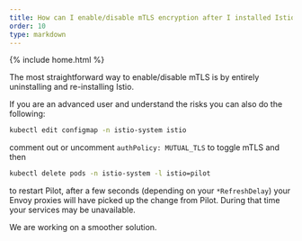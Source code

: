 ```yaml
---
title: How can I enable/disable mTLS encryption after I installed Istio?
order: 10
type: markdown
---
```

{% include home.html %}

The most straightforward way to enable/disable mTLS is by entirely
uninstalling and re-installing Istio.

If you are an advanced user and understand the risks you can also do the following:

```bash
kubectl edit configmap -n istio-system istio
```

comment out or uncomment `authPolicy: MUTUAL_TLS` to toggle mTLS and then

```bash
kubectl delete pods -n istio-system -l istio=pilot
```

to restart Pilot, after a few seconds (depending on your `*RefreshDelay`) your
Envoy proxies will have picked up the change from Pilot. During that time your
services may be unavailable.

We are working on a smoother solution.
